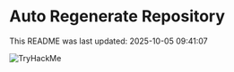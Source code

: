 # Auto Regenerate Repository

This README was last updated: 2025-10-05 09:41:07

 ![TryHackMe](https://tryhackme.com/badge/533634)